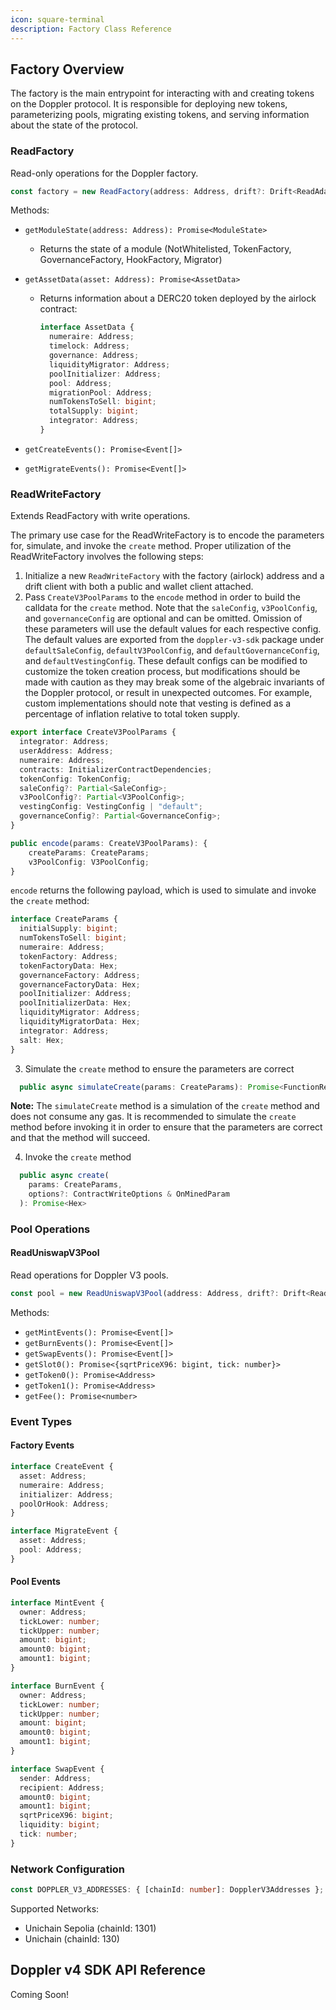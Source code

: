 ```yaml
---
icon: square-terminal
description: Factory Class Reference
---
```


## Factory Overview&#x20;

The factory is the main entrypoint for interacting with and creating tokens on the Doppler protocol. It is responsible for deploying new tokens, parameterizing pools, migrating existing tokens, and serving information about the state of the protocol.

### ReadFactory

Read-only operations for the Doppler factory.

```typescript
const factory = new ReadFactory(address: Address, drift?: Drift<ReadAdapter>);
```

Methods:

- `getModuleState(address: Address): Promise<ModuleState>`
  - Returns the state of a module (NotWhitelisted, TokenFactory, GovernanceFactory, HookFactory, Migrator)
- `getAssetData(asset: Address): Promise<AssetData>`

  - Returns information about a DERC20 token deployed by the airlock contract:

    ```typescript
    interface AssetData {
      numeraire: Address;
      timelock: Address;
      governance: Address;
      liquidityMigrator: Address;
      poolInitializer: Address;
      pool: Address;
      migrationPool: Address;
      numTokensToSell: bigint;
      totalSupply: bigint;
      integrator: Address;
    }
    ```

- `getCreateEvents(): Promise<Event[]>`
- `getMigrateEvents(): Promise<Event[]>`

### ReadWriteFactory

Extends ReadFactory with write operations.

The primary use case for the ReadWriteFactory is to encode the parameters for, simulate, and invoke the `create` method. Proper utilization of the ReadWriteFactory involves the following steps:

1. Initialize a new `ReadWriteFactory` with the factory (airlock) address and a drift client with both a public and wallet client attached.
2. Pass `CreateV3PoolParams` to the `encode` method in order to build the calldata for the `create` method. Note that the `saleConfig`, `v3PoolConfig`, and `governanceConfig` are optional and can be omitted. Omission of these parameters will use the default values for each respective config. The default values are exported from the `doppler-v3-sdk` package under `defaultSaleConfig`, `defaultV3PoolConfig`, and `defaultGovernanceConfig`, and `defaultVestingConfig`. These default configs can be modified to customize the token creation process, but modifications should be made with caution as they may break some of the algebraic invariants of the Doppler protocol, or result in unexpected outcomes. For example, custom implementations should note that vesting is defined as a percentage of inflation relative to total token supply.

```typescript
export interface CreateV3PoolParams {
  integrator: Address;
  userAddress: Address;
  numeraire: Address;
  contracts: InitializerContractDependencies;
  tokenConfig: TokenConfig;
  saleConfig?: Partial<SaleConfig>;
  v3PoolConfig?: Partial<V3PoolConfig>;
  vestingConfig: VestingConfig | "default";
  governanceConfig?: Partial<GovernanceConfig>;
}

public encode(params: CreateV3PoolParams): {
    createParams: CreateParams;
    v3PoolConfig: V3PoolConfig;
}
```

`encode` returns the following payload, which is used to simulate and invoke the `create` method:

```typescript
interface CreateParams {
  initialSupply: bigint;
  numTokensToSell: bigint;
  numeraire: Address;
  tokenFactory: Address;
  tokenFactoryData: Hex;
  governanceFactory: Address;
  governanceFactoryData: Hex;
  poolInitializer: Address;
  poolInitializerData: Hex;
  liquidityMigrator: Address;
  liquidityMigratorData: Hex;
  integrator: Address;
  salt: Hex;
}
```

3. Simulate the `create` method to ensure the parameters are correct

```typescript
  public async simulateCreate(params: CreateParams): Promise<FunctionReturn<AirlockABI, "create">>
```

**Note:** The `simulateCreate` method is a simulation of the `create` method and does not consume any gas. It is recommended to simulate the `create` method before invoking it in order to ensure that the parameters are correct and that the method will succeed.

4. Invoke the `create` method

```typescript
  public async create(
    params: CreateParams,
    options?: ContractWriteOptions & OnMinedParam
  ): Promise<Hex>
```

### Pool Operations

#### ReadUniswapV3Pool

Read operations for Doppler V3 pools.

```typescript
const pool = new ReadUniswapV3Pool(address: Address, drift?: Drift<ReadAdapter>);
```

Methods:

- `getMintEvents(): Promise<Event[]>`
- `getBurnEvents(): Promise<Event[]>`
- `getSwapEvents(): Promise<Event[]>`
- `getSlot0(): Promise<{sqrtPriceX96: bigint, tick: number}>`
- `getToken0(): Promise<Address>`
- `getToken1(): Promise<Address>`
- `getFee(): Promise<number>`

### Event Types

#### Factory Events

```typescript
interface CreateEvent {
  asset: Address;
  numeraire: Address;
  initializer: Address;
  poolOrHook: Address;
}

interface MigrateEvent {
  asset: Address;
  pool: Address;
}
```

#### Pool Events

```typescript
interface MintEvent {
  owner: Address;
  tickLower: number;
  tickUpper: number;
  amount: bigint;
  amount0: bigint;
  amount1: bigint;
}

interface BurnEvent {
  owner: Address;
  tickLower: number;
  tickUpper: number;
  amount: bigint;
  amount0: bigint;
  amount1: bigint;
}

interface SwapEvent {
  sender: Address;
  recipient: Address;
  amount0: bigint;
  amount1: bigint;
  sqrtPriceX96: bigint;
  liquidity: bigint;
  tick: number;
}
```

### Network Configuration

```typescript
const DOPPLER_V3_ADDRESSES: { [chainId: number]: DopplerV3Addresses };
```

Supported Networks:

- Unichain Sepolia (chainId: 1301)
- Unichain (chainId: 130)

## Doppler v4 SDK API Reference

Coming Soon!